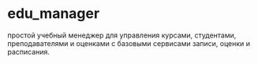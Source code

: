 # edu_manager

простой учебный менеджер для управления курсами, студентами, преподавателями и оценками с базовыми сервисами записи, оценки и расписания.
